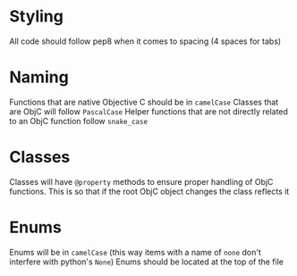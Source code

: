 # Styling
All code should follow pep8 when it comes to spacing (4 spaces for tabs)

# Naming
Functions that are native Objective C should be in `camelCase`
Classes that are ObjC will follow `PascalCase`
Helper functions that are not directly related to an ObjC function follow `snake_case`

# Classes
Classes will have `@property` methods to ensure proper handling of ObjC functions.
This is so that if the root ObjC object changes the class reflects it

# Enums
Enums will be in `camelCase` (this way items with a name of `none` don't interfere with python's `None`)
Enums should be located at the top of the file
